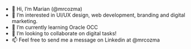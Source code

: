 - 👋 Hi, I’m Marian (@mrcozma)
- 👀 I’m interested in UI/UX design, web development, branding and digital marketing.
- 🌱 I’m currently learning Oracle OCC
- 💞️ I’m looking to collaborate on digital tasks!
- 📫 Feel free to send me a message on Linkedin at @mrcozma

<!---
mrcozma/mrcozma is a ✨ special ✨ repository because its `README.md` (this file) appears on your GitHub profile.
You can click the Preview link to take a look at your changes.
--->
